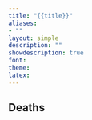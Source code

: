 ```yaml
---
title: "{{title}}"
aliases:
- ""
layout: simple
description: ""
showdescription: true
font: 
theme: 
latex: 
---
```


## Deaths
